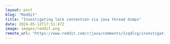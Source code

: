 ```yaml
---
layout: post
blog: "Reddit"
title: "Investigating lock contention via java thread dumps"
date: 2024-05-12T17:51:47Z
image: images/reddit.png
remote_url: "https://www.reddit.com/r/java/comments/1cqdlcg/investigating_lock_contention_via_java_thread/"
---
```

